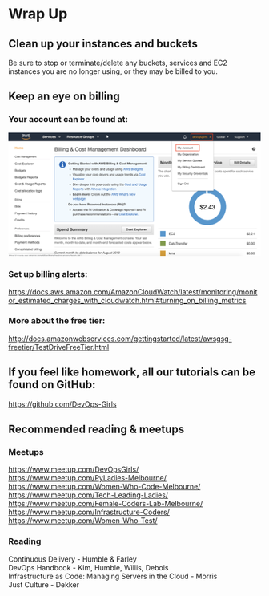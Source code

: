 # Wrap Up

## Clean up your instances and buckets

Be sure to stop or terminate/delete any buckets, services and EC2 instances you are no longer using, or they may be billed to you.

## Keep an eye on billing

### Your account can be found at:

![](images/YourAWSAccount.png)

### Set up billing alerts:
https://docs.aws.amazon.com/AmazonCloudWatch/latest/monitoring/monitor_estimated_charges_with_cloudwatch.html#turning_on_billing_metrics

### More about the free tier:
http://docs.amazonwebservices.com/gettingstarted/latest/awsgsg-freetier/TestDriveFreeTier.html

## If you feel like homework, all our tutorials can be found on GitHub:
https://github.com/DevOps-Girls

## Recommended reading & meetups

### Meetups

https://www.meetup.com/DevOpsGirls/<br/>
https://www.meetup.com/PyLadies-Melbourne/<br/>
https://www.meetup.com/Women-Who-Code-Melbourne/<br/>
https://www.meetup.com/Tech-Leading-Ladies/ <br/>
https://www.meetup.com/Female-Coders-Lab-Melbourne/<br/>
https://www.meetup.com/Infrastructure-Coders/<br/>
https://www.meetup.com/Women-Who-Test/<br/>


### Reading

Continuous Delivery - Humble & Farley </br>
DevOps Handbook - Kim, Humble, Willis, Debois</br>
Infrastructure as Code: Managing Servers in the Cloud - Morris</br>
Just Culture - Dekker</br>
